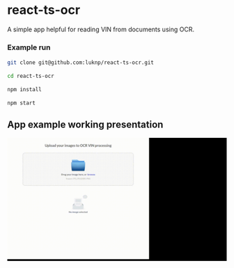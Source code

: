 # react-ts-ocr

A simple app helpful for reading VIN from documents using OCR.

### Example run

```sh
git clone git@github.com:luknp/react-ts-ocr.git
```

```sh
cd react-ts-ocr
```

```sh
npm install
```

```sh
npm start
```

## App example working presentation

![App gif presentation](app-presentation.gif)
